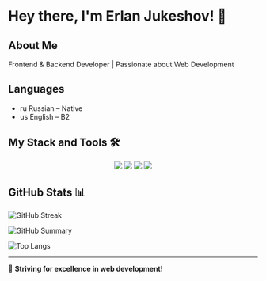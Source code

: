 # Hey there, I'm Erlan Jukeshov! 👋

## About Me
Frontend & Backend Developer | Passionate about Web Development

## Languages
- ru Russian – Native
- us English – B2

## My Stack and Tools 🛠
<p align="center">
  <img src="https://img.shields.io/badge/HTML5-E34F26?style=for-the-badge&logo=html5&logoColor=white"/>
  <img src="https://img.shields.io/badge/CSS3-1572B6?style=for-the-badge&logo=css3&logoColor=white"/>
  <img src="https://img.shields.io/badge/JavaScript-F7DF1E?style=for-the-badge&logo=javascript&logoColor=black"/>
  <img src="https://img.shields.io/badge/TypeScript-007ACC?style=for-the-badge&logo=typescript"/>
</p>


## GitHub Stats 📊

![GitHub Streak](https://streak-stats.demolab.com?user=jukeshov-erlan&theme=radical)

![GitHub Summary](https://github-profile-summary-cards.vercel.app/api/cards/profile-details?username=jukeshov-erlan&theme=radical)

![Top Langs](https://github-readme-stats.vercel.app/api/top-langs/?username=jukeshov-erlan&layout=compact&theme=radical)

---
🚀 **Striving for excellence in web development!**
